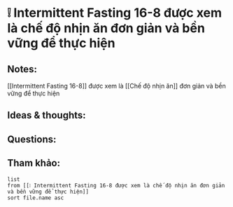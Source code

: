 # ❕ Intermittent Fasting 16-8 được xem là chế độ nhịn ăn đơn giản và bền vững để thực hiện

## Notes:
 [[Intermittent Fasting 16-8]] được xem là [[Chế độ nhịn ăn]] đơn giản và bền vững để thực hiện

## Ideas & thoughts:

## Questions:


## Tham khảo:
```dataview
list
from [[❕ Intermittent Fasting 16-8 được xem là chế độ nhịn ăn đơn giản và bền vững để thực hiện]]
sort file.name asc
```
